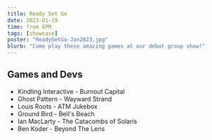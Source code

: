 ```yaml
---
title: Ready Set Go
date: 2023-01-19
time: from 6PM
tags: [showcase]
poster: "ReadySetGo-Jan2023.jpg"
blurb: "Come play these amazing games at our debut group show!"
---
```


## Games and Devs

- Kindling Interactive - Burnout Capital
- Ghost Pattern - Wayward Strand
- Louis Roots - ATM Jukebox
- Ground Bird - Bell's Beach
- Ian MacLarty - The Catacombs of Solaris
- Ben Koder - Beyond The Lens